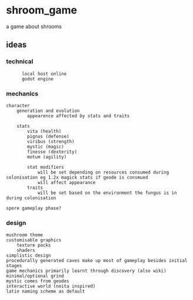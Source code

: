 # shroom_game
a game about shrooms

## ideas
### technical
	      local host online
	      godot engine
### mechanics
	character
		generation and evolution
			appearence affected by stats and traits
		
		stats
		  	vita (health)
		  	pignus (defense)
		  	viribus (strength)
		  	mystic (magic)
		  	finesse (dexterity)
		  	motum (agility)
			
			stat modifiers 
		  		will be set depending on resources consumed during colonisation eg 1.2x magick stats if geode is consmued
				will affect appearance
			traits
				will be set based on the environment the fungus is in during colonisation
	
	spore gameplay phase?

### design
	mushroom theme
	customisable graphics
		texture packs
		shaders
	simplistic design
	procedurally generated caves make up most of gameplay besides initial stages
	game mechanics primarily learnt through discovery (also wiki)
	minimal/optional grind
	mystic comes from geodes
	interactive world (noita inspired)
	latin naming scheme as default
